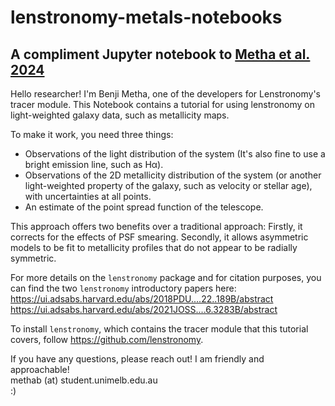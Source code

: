 # lenstronomy-metals-notebooks
## A compliment Jupyter notebook to [Metha et al. 2024](https://arxiv.org/abs/2403.08175)

Hello researcher! I'm Benji Metha, one of the developers for Lenstronomy's tracer module. This Notebook contains a tutorial for using lenstronomy on light-weighted galaxy data, such as metallicity maps. 

To make it work, you need three things:

* Observations of the light distribution of the system (It's also fine to use a bright emission line, such as Hα).
* Observations of the 2D metallicity distribution of the system (or another light-weighted property of the galaxy, such as velocity or stellar age), with uncertainties at all points.
* An estimate of the point spread function of the telescope.

This approach offers two benefits over a traditional approach: Firstly, it corrects for the effects of PSF smearing. Secondly, it allows asymmetric models to be fit to metallicity profiles that do not appear to be radially symmetric.

For more details on the `lenstronomy` package and for citation purposes, you can find the two `lenstronomy` introductory papers here:  
<https://ui.adsabs.harvard.edu/abs/2018PDU....22..189B/abstract>  
<https://ui.adsabs.harvard.edu/abs/2021JOSS....6.3283B/abstract>

To install `lenstronomy`, which contains the tracer module that this tutorial covers, follow <https://github.com/lenstronomy>.

If you have any questions, please reach out! I am friendly and approachable!  
methab (at) student.unimelb.edu.au   
:) 
